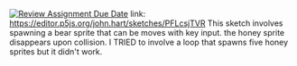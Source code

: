 [![Review Assignment Due Date](https://classroom.github.com/assets/deadline-readme-button-8d59dc4de5201274e310e4c54b9627a8934c3b88527886e3b421487c677d23eb.svg)](https://classroom.github.com/a/6yV0VX07)
link: https://editor.p5js.org/john.hart/sketches/PFLcsjTVR
This sketch involves spawning a bear sprite that can be moves with key input. the honey sprite disappears upon collision. I TRIED to involve a loop that spawns five honey sprites but it didn't work.

